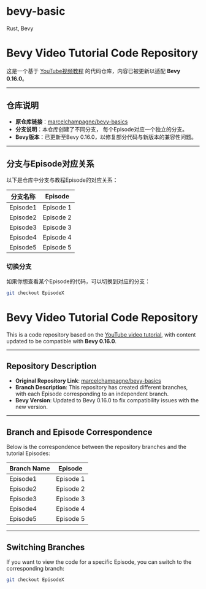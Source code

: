 # bevy-basic
Rust, Bevy
# Bevy Video Tutorial Code Repository

这是一个基于 [YouTube视频教程](https://www.youtube.com/playlist?list=PL2wAo2qwCxGDp9fzBOTy_kpUTSwM1iWWd) 的代码仓库，内容已被更新以适配 **Bevy 0.16.0**。

---

## 仓库说明

- **原仓库链接**：[marcelchampagne/bevy-basics](https://github.com/marcelchampagne/bevy-basics)
- **分支说明**：本仓库创建了不同分支， 每个Episode对应一个独立的分支。
- **Bevy版本**：已更新至Bevy 0.16.0，以修复部分代码与新版本的兼容性问题。

---

## 分支与Episode对应关系

以下是仓库中分支与教程Episode的对应关系：

| 分支名称    | Episode   |
|-------------|-----------|
| Episode1    | Episode 1 |
| Episode2    | Episode 2 |
| Episode3    | Episode 3 |
| Episode4    | Episode 4 |
| Episode5    | Episode 5 |

### 切换分支
如果你想查看某个Episode的代码，可以切换到对应的分支：
```bash  
git checkout EpisodeX
```

# Bevy Video Tutorial Code Repository

This is a code repository based on the [YouTube video tutorial](https://www.youtube.com/playlist?list=PL2wAo2qwCxGDp9fzBOTy_kpUTSwM1iWWd), with content updated to be compatible with **Bevy 0.16.0**.

---

## Repository Description

- **Original Repository Link**: [marcelchampagne/bevy-basics](https://github.com/marcelchampagne/bevy-basics)
- **Branch Description**: This repository has created different branches, with each Episode corresponding to an independent branch.
- **Bevy Version**: Updated to Bevy 0.16.0 to fix compatibility issues with the new version.

---

## Branch and Episode Correspondence

Below is the correspondence between the repository branches and the tutorial Episodes:

| Branch Name  | Episode   |
|--------------|-----------|
| Episode1     | Episode 1 |
| Episode2     | Episode 2 |
| Episode3     | Episode 3 |
| Episode4     | Episode 4 |
| Episode5     | Episode 5 |

---

## Switching Branches

If you want to view the code for a specific Episode, you can switch to the corresponding branch:

```bash  
git checkout EpisodeX  
```